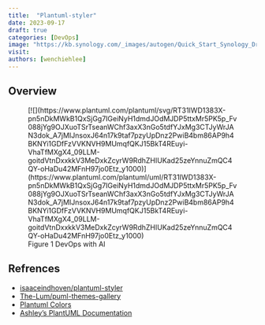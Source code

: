 ```yaml
---
title:  "Plantuml-styler"
date: 2023-09-17
draft: true
categories: [DevOps]
image: "https://kb.synology.com/_images/autogen/Quick_Start_Synology_Drive_admin/1.png"
visit:
authors: [wenchiehlee]
---
```


## Overview

<figure markdown="span">
[![](https://www.plantuml.com/plantuml/svg/RT31IWD1383X-pn5nDkMWkB1QxSjGg7IGeiNyH1dmdJOdMJDP5ttxMr5PK5p_Fv088jYg9OJXuoTSrTseanWChf3axX3nGo5tdfYJxMg3CTJyWrJAN3dok_A7jMIJnsoxJ64n17k9taf7pzyUpDnz2PwiB4bm86AP9h4BKNYi1GDfFzVVKNVH9MUmqfQKJ15BkT4REuyi-VhaTfMXgX4_09LLM-goitdVtnDxxkkV3MeDxkZcyrW9RdhZHIUKad25zeYnnuZmQC4QY-oHaDu42MFnH97jo0Etz_y1000)](https://www.plantuml.com/plantuml/uml/RT31IWD1383X-pn5nDkMWkB1QxSjGg7IGeiNyH1dmdJOdMJDP5ttxMr5PK5p_Fv088jYg9OJXuoTSrTseanWChf3axX3nGo5tdfYJxMg3CTJyWrJAN3dok_A7jMIJnsoxJ64n17k9taf7pzyUpDnz2PwiB4bm86AP9h4BKNYi1GDfFzVVKNVH9MUmqfQKJ15BkT4REuyi-VhaTfMXgX4_09LLM-goitdVtnDxxkkV3MeDxkZcyrW9RdhZHIUKad25zeYnnuZmQC4QY-oHaDu42MFnH97jo0Etz_y1000)
  <figcaption>Figure 1 DevOps with AI</figcaption>
</figure>


## Refrences
* [isaaceindhoven/plantuml-styler](https://github.com/isaaceindhoven/plantuml-styler)
* [The-Lum/puml-themes-gallery](https://github.com/The-Lum/puml-themes-galler)
* [Plantuml Colors](https://plantuml.com/color)
* [Ashley’s PlantUML Documentation](https://plantuml-documentation.readthedocs.io/en/latest/index.html)